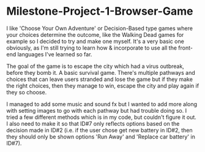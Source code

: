 # Milestone-Project-1-Browser-Game

I like 'Choose Your Own Adventure' or Decision-Based type games where your choices determine the outcome, like the Walking Dead games for example so I decided to try and make one myself. It's a very basic one obviously, as I'm still trying to learn how & incorporate to use all the front-end languages I've learned so far. 

The goal of the game is to escape the city which had a virus outbreak, before they bomb it. A basic survival game. There's multiple pathways and choices that can leave users stranded and lose the game but if they make the right choices, then they manage to win, escape the city and play again if they so choose.

I managed to add some music and sound fx but I wanted to add more along with setting images to go with each pathway but had trouble doing so. I tried a few different methods which is in my code, but couldn't figure it out. I also need to make it so that ID#7 only reflects options based on the decision made in ID#2 (i.e. if the user chose get new battery in ID#2, then they should only be shown options 'Run Away' and 'Replace car battery' in ID#7). 